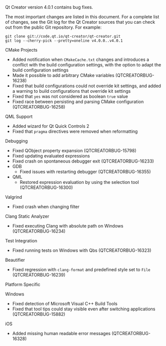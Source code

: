 Qt Creator version 4.0.1 contains bug fixes.

The most important changes are listed in this document. For a complete
list of changes, see the Git log for the Qt Creator sources that
you can check out from the public Git repository. For example:

    git clone git://code.qt.io/qt-creator/qt-creator.git
    git log --cherry-pick --pretty=oneline v4.0.0..v4.0.1

CMake Projects

* Added notification when `CMakeCache.txt` changes and introduces a
  conflict with the build configuration settings, with the option
  to adapt the build configuration settings
* Made it possible to add arbitrary CMake variables (QTCREATORBUG-16238)
* Fixed that build configurations could not override kit settings, and added
  a warning to build configurations that override kit settings
* Fixed that `yes` was not considered as boolean `true` value
* Fixed race between persisting and parsing CMake configuration
  (QTCREATORBUG-16258)

QML Support

* Added wizard for Qt Quick Controls 2
* Fixed that `pragma` directives were removed when reformatting

Debugging

* Fixed QObject property expansion (QTCREATORBUG-15798)
* Fixed updating evaluated expressions
* Fixed crash on spontaneous debugger exit (QTCREATORBUG-16233)
* GDB
    * Fixed issues with restarting debugger (QTCREATORBUG-16355)
* QML
    * Restored expression evaluation by using the selection tool
      (QTCREATORBUG-16300)

Valgrind

* Fixed crash when changing filter

Clang Static Analyzer

* Fixed executing Clang with absolute path on Windows (QTCREATORBUG-16234)

Test Integration

* Fixed running tests on Windows with Qbs (QTCREATORBUG-16323)

Beautifier

* Fixed regression with `clang-format` and predefined style set to `File`
  (QTCREATORBUG-16239)

Platform Specific

Windows

* Fixed detection of Microsoft Visual C++ Build Tools
* Fixed that tool tips could stay visible even after switching applications
  (QTCREATORBUG-15882)

iOS

* Added missing human readable error messages (QTCREATORBUG-16328)
